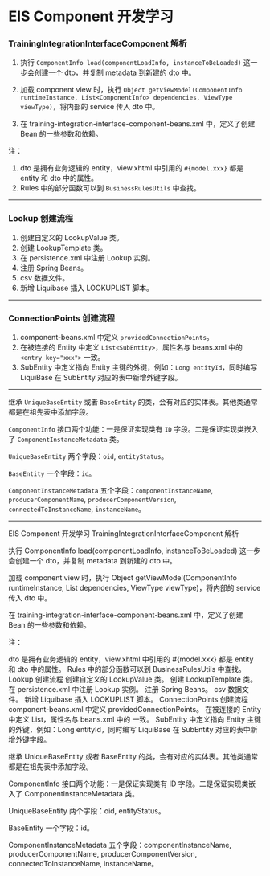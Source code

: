 # EIS Component 开发学习

### TrainingIntegrationInterfaceComponent 解析

1. 执行 `ComponentInfo load(componentLoadInfo, instanceToBeLoaded)` 这一步会创建一个 dto，并复制 metadata 到新建的 dto 中。

2. 加载 component view 时，执行 `Object getViewModel(ComponentInfo runtimeInstance, List<ComponentInfo> dependencies, ViewType viewType)`，将内部的 service 传入 dto 中。

3. 在 training-integration-interface-component-beans.xml 中，定义了创建 Bean 的一些参数和依赖。

注： 

1. dto 是拥有业务逻辑的 entity，view.xhtml 中引用的 `#{model.xxx}` 都是 entity 和 dto 中的属性。
2. Rules 中的部分函数可以到 `BusinessRulesUtils` 中查找。

----------

### Lookup 创建流程
1. 创建自定义的 LookupValue 类。
2. 创建 LookupTemplate 类。
3. 在 persistence.xml 中注册 Lookup 实例。
4. 注册 Spring Beans。
5. csv 数据文件。
6. 新增 Liquibase 插入 LOOKUPLIST 脚本。

----------

### ConnectionPoints 创建流程

1. component-beans.xml 中定义 `providedConnectionPoints`。
2. 在被连接的 Entity 中定义 `List<SubEntity>`，属性名与 beans.xml 中的 `<entry key="xxx">` 一致。
3. SubEntity 中定义指向 Entity 主键的外键，例如：`Long entityId`，同时编写 LiquiBase 在 SubEntity 对应的表中新增外键字段。

----------

继承 `UniqueBaseEntity` 或者 `BaseEntity` 的类，会有对应的实体表。其他类通常都是在祖先表中添加字段。

`ComponentInfo` 接口两个功能：一是保证实现类有 `ID` 字段。二是保证实现类嵌入了 `ComponentInstanceMetadata` 类。

`UniqueBaseEntity` 两个字段：`oid`, `entityStatus`。

`BaseEntity` 一个字段：`id`。

`ComponentInstanceMetadata` 五个字段：`componentInstanceName`, `producerComponentName`, `producerComponentVersion`, `connectedToInstanceName`, `instanceName`。

----------
<article summary separator>EIS Component 开发学习
TrainingIntegrationInterfaceComponent 解析

执行 ComponentInfo load(componentLoadInfo, instanceToBeLoaded) 这一步会创建一个 dto，并复制 metadata 到新建的 dto 中。

加载 component view 时，执行 Object getViewModel(ComponentInfo runtimeInstance, List<ComponentInfo> dependencies, ViewType viewType)，将内部的 service 传入 dto 中。

在 training-integration-interface-component-beans.xml 中，定义了创建 Bean 的一些参数和依赖。

注：

dto 是拥有业务逻辑的 entity，view.xhtml 中引用的 #{model.xxx} 都是 entity 和 dto 中的属性。
Rules 中的部分函数可以到 BusinessRulesUtils 中查找。
Lookup 创建流程
创建自定义的 LookupValue 类。
创建 LookupTemplate 类。
在 persistence.xml 中注册 Lookup 实例。
注册 Spring Beans。
csv 数据文件。
新增 Liquibase 插入 LOOKUPLIST 脚本。
ConnectionPoints 创建流程
component-beans.xml 中定义 providedConnectionPoints。
在被连接的 Entity 中定义 List<SubEntity>，属性名与 beans.xml 中的 <entry key="xxx"> 一致。
SubEntity 中定义指向 Entity 主键的外键，例如：Long entityId，同时编写 LiquiBase 在 SubEntity 对应的表中新增外键字段。

继承 UniqueBaseEntity 或者 BaseEntity 的类，会有对应的实体表。其他类通常都是在祖先表中添加字段。

ComponentInfo 接口两个功能：一是保证实现类有 ID 字段。二是保证实现类嵌入了 ComponentInstanceMetadata 类。

UniqueBaseEntity 两个字段：oid, entityStatus。

BaseEntity 一个字段：id。

ComponentInstanceMetadata 五个字段：componentInstanceName, producerComponentName, producerComponentVersion, connectedToInstanceName, instanceName。